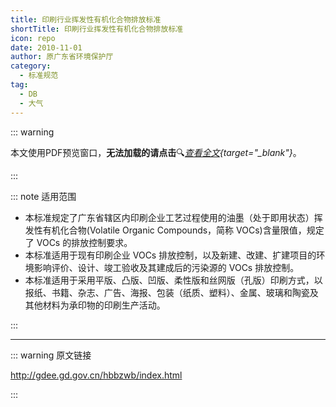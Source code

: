 ```yaml
---
title: 印刷行业挥发性有机化合物排放标准
shortTitle: 印刷行业挥发性有机化合物排放标准
icon: repo
date: 2010-11-01
author: 原广东省环境保护厅
category:
  - 标准规范
tag:
  - DB
  - 大气
---
```


::: warning

本文使用PDF预览窗口<Badge text="基于Chromium内核" type="tip" />，**无法加载的请点击**:mag:*[查看全文](/static/pdf/P8/DB/DB-44-815-2010.pdf){target="_blank"}*。

:::

::: note 适用范围

- 本标准规定了广东省辖区内印刷企业工艺过程使用的油墨（处于即用状态）挥发性有机化合物(Volatile Organic Compounds，简称 VOCs)含量限值，规定了 VOCs 的排放控制要求。 
- 本标准适用于现有印刷企业 VOCs 排放控制，以及新建、改建、扩建项目的环境影响评价、设计、竣工验收及其建成后的污染源的 VOCs 排放控制。 
- 本标准适用于采用平版、凸版、凹版、柔性版和丝网版（孔版）印刷方式，以报纸、书籍、杂志、广告、海报、包装（纸质、塑料）、金属、玻璃和陶瓷及其他材料为承印物的印刷生产活动。

:::

<PDF url="/static/pdf/P8/DB/DB-44-815-2010.pdf" :zoom=90 height="1020px" />

---

::: warning 原文链接

<http://gdee.gd.gov.cn/hbbzwb/index.html>

:::